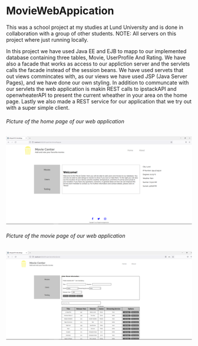 # MovieWebAppication

This was a school project at my studies at Lund University and is done in collaboration with a group of other students.
NOTE: All servers on this project where just running locally.

In this project we have used Java EE and EJB to mapp to our implemented database containing three tables, Movie, UserProfile And Rating. We have also a facade that works as access to our appliction server and the servlets calls the facade instead of the session beans.
We have used servets that out views commincates with, as our views we have used JSP (Java Server Pages), and we have done our own styling. In addition to communcate with our 
servlets the web application is makin REST calls to ipstackAPI and openwheaterAPI to present the current wheather in your area on the home page.
Lastly we also made a REST service for our application that we try out with a super simple client.


###### Picture of the home page of our web application
![this is Home page](https://github.com/bengtsson6/MovieWebAppication/blob/main/Images/ISPVT20-Home.PNG)

###### Picture of the movie page of our web application
![this is Movie page](https://github.com/bengtsson6/MovieWebAppication/blob/main/Images/ISPVT20-Movie.PNG)
